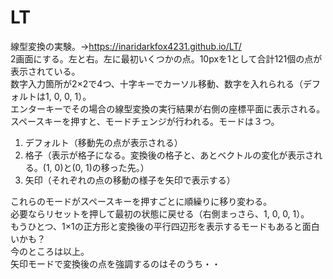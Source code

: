 # LT  
線型変換の実験。→https://inaridarkfox4231.github.io/LT/  
2画面にする。左と右。左に最初いくつかの点。10pxを1として合計121個の点が表示されている。  
数字入力箇所が2×2で4つ、十字キーでカーソル移動、数字を入れられる（デフォルトは1, 0, 0, 1）。  
エンターキーでその場合の線型変換の実行結果が右側の座標平面に表示される。  
スペースキーを押すと、モードチェンジが行われる。モードは３つ。  
1. デフォルト（移動先の点が表示される）  
2. 格子（表示が格子になる。変換後の格子と、あとベクトルの変化が表示される。(1, 0)と(0, 1)の移った先。）  
3. 矢印（それぞれの点の移動の様子を矢印で表示する）

これらのモードがスペースキーを押すごとに順繰りに移り変わる。  
必要ならリセットを押して最初の状態に戻せる（右側まっさら、1, 0, 0, 1）。  
もうひとつ、1×1の正方形と変換後の平行四辺形を表示するモードもあると面白いかも？  
今のところは以上。  
矢印モードで変換後の点を強調するのはそのうち・・

